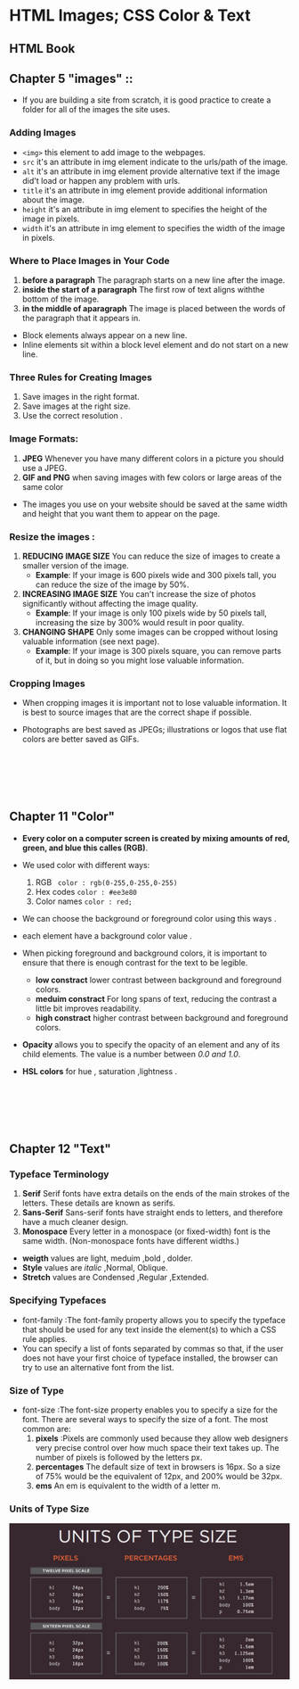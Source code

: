 # HTML Images; CSS Color & Text
## HTML Book
## Chapter 5 "images" ::
* If you are building a site from scratch, it is good practice to create a folder for all of the images the site uses.
### Adding Images 
* `<img>` this element to add image to the webpages.
* `src` it's an attribute in img element indicate to the urls/path of the image.
* `alt` it's an attribute in img element provide alternative text if the image did't load or happen any problem with urls.
* `title`  it's an attribute in img element provide additional information about the image.
* `height` it's an attribute in img element to specifies the height of the image in pixels.
* `width` it's an attribute in img element to specifies the width of the image in pixels.

### Where to Place Images in Your Code
1. **before a paragraph** The paragraph starts on a new line after the image.
2. **inside the start of a paragraph** The first row of text aligns withthe bottom of the image.
3. **in the middle of aparagraph** The image is placed between the words of the paragraph that it appears in.


* Block elements always appear on a new line.
* Inline elements sit within a block level element and do not start on a new line.

### Three Rules for Creating Images
1. Save images in the right format.
2. Save images at the right size.
3. Use the correct resolution .

### Image Formats: 
1. **JPEG**  Whenever you have many different colors in a picture you should use a JPEG.
2. **GIF and PNG**  when saving images with few colors or large areas of the same color

* The images you use on your website should be saved at the same width and height that you want them to appear on the page.


### Resize the images :
1. **REDUCING IMAGE SIZE** You can reduce the size of images to create a smaller version of the image.
     * **Example**: If your image is 600 pixels wide and 300 pixels tall, you can reduce the size of the image by 50%.
2. **INCREASING IMAGE SIZE** You can't increase the size of photos significantly without affecting the image quality.
     * **Example**: If your image is only 100 pixels wide by 50 pixels tall, increasing the size by 300% would result in poor quality.
3. **CHANGING SHAPE** Only some images can be cropped without losing valuable information (see next page).
     * **Example**: If your image is 300 pixels square, you can remove parts of it, but in doing so you might lose valuable information.


### Cropping Images
* When cropping images it is important not to lose valuable information. It is best to source images that are the correct shape if possible.

* Photographs are best saved as JPEGs; illustrations or logos that use flat colors are better saved as GIFs.

&nbsp;
---
&nbsp;

## Chapter 11 "Color"
* **Every color on a computer screen is created by mixing amounts of red, green, and blue this calles (RGB)**.
* We used color with different ways:
     1. RGB ` color : rgb(0-255,0-255,0-255)` 
     2. Hex codes `color : #ee3e80`
     3. Color names `color : red;`

* We can choose the background or foreground color using this ways .
* each element have a background color value .
* When picking foreground and background colors, it is important to ensure that there is enough contrast for the text to be legible.
     * **low constract** lower contrast between background and foreground colors.
     * **meduim constract** For long spans of text, reducing the contrast a little bit improves readability.
     * **high constract** higher contrast between background and foreground colors.

* **Opacity** allows you to specify the opacity of an element and any of its child elements. The value is a number between *0.0 and 1.0*.

* **HSL colors** for hue , saturation ,lightness .

&nbsp;
---
&nbsp;

## Chapter 12 "Text" 
### Typeface Terminology
1. **Serif** Serif fonts have extra details on the ends of the main strokes of the letters. These details are known as serifs.
2. **Sans-Serif** Sans-serif fonts have straight ends to letters, and therefore have a much cleaner design.
3. **Monospace** Every letter in a monospace (or fixed-width) font is the same width. (Non-monospace fonts have different widths.)

* **weigth** values are light, meduim ,bold , dolder.
* **Style** values are *italic* ,Normal, Oblique.
* **Stretch** values are Condensed ,Regular ,Extended.


### Specifying Typefaces 

* font-family :The font-family property allows you to specify the typeface that should be used for any text inside the element(s) to which a CSS rule applies.
* You can specify a list of fonts separated by commas so that, if the user does not have your first choice of typeface installed, the browser can try to use an alternative font from the list.


### Size of Type
* font-size :The font-size property enables you to specify a size for the font. There are several ways to specify the size of a font. The most common are:
     1. **pixels** :Pixels are commonly used because they allow web designers very precise control over how much space their text takes up. The number of pixels is followed by the letters px.
     2. **percentages** The default size of text in browsers is 16px. So a size of 75% would be the equivalent of 12px, and 200% would be 32px.
     3. **ems** An em is equivalent to the width of a letter m.

### Units of Type Size
![Units of Type Size](https://github.com/masalha-96/reading-notes/blob/main/pics/201/class-05/units%20of%20type%20size.png?raw=true)
